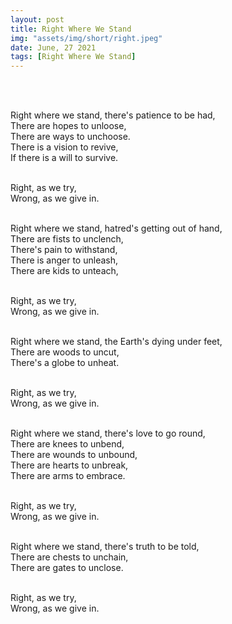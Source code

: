 ```yaml
---
layout: post
title: Right Where We Stand
img: "assets/img/short/right.jpeg"
date: June, 27 2021
tags: [Right Where We Stand]
---
```

  
<br><br>
<div align="left">

Right where we stand, there's patience to be had, <br>
There are hopes to unloose,<br>
There are  ways to unchoose.<br>
There is a vision to revive, <br>
If there is a will to survive. <br><br>

Right, as we try, <br>
Wrong, as we give in.<br><br>

Right where we stand, hatred's getting out of hand,<br>
There are fists to unclench,<br>
There's pain to withstand,<br>
There is anger to unleash,<br>
There are kids to unteach, <br><br>

Right, as we try, <br>
Wrong, as we give in.<br><br>

Right where we stand, the Earth's dying under feet,<br>
There are woods to uncut,<br>
There's a globe to unheat.<br><br>

Right, as we try, <br>
Wrong, as we give in.<br><br>

Right where we stand, there's love to go round, <br>
There are knees to unbend,<br>
There are wounds to unbound,<br>
There are hearts to unbreak,<br>
There are arms to embrace.<br><br>

Right, as we try, <br>
Wrong, as we give in.<br><br>

Right where we stand, there's truth to be told,<br>
There are chests to unchain,<br>
There are gates to unclose.<br><br>

Right, as we try, <br>
Wrong, as we give in.<br><br>



</div>
<br><br>
<br><br>
<br><br>
<br><br>
<br><br>
<br><br>  
